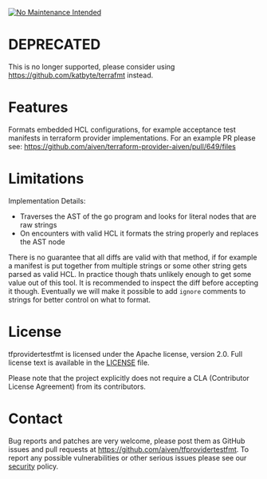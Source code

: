 [![No Maintenance Intended](http://unmaintained.tech/badge.svg)](http://unmaintained.tech/)

DEPRECATED
=================
This is no longer supported, please consider using https://github.com/katbyte/terrafmt instead.

Features
============

Formats embedded HCL configurations, for example acceptance test manifests in terraform provider implementations. For an example PR please see: https://github.com/aiven/terraform-provider-aiven/pull/649/files

Limitations
============

Implementation Details:
* Traverses the AST of the go program and looks for literal nodes that are raw strings
* On encounters with valid HCL it formats the string properly and replaces the AST node

There is no guarantee that all diffs are valid with that method, if for example a manifest is put together from multiple strings or some other string gets parsed as valid HCL. In practice though thats unlikely enough to get some value out of this tool. It is recommended to inspect the diff before accepting it though. Eventually we will make it possible to add `ignore` comments to strings for better control on what to format. 

License
============
tfprovidertestfmt is licensed under the Apache license, version 2.0. Full license text is available in the [LICENSE](LICENSE) file.

Please note that the project explicitly does not require a CLA (Contributor License Agreement) from its contributors.

Contact
============
Bug reports and patches are very welcome, please post them as GitHub issues and pull requests at https://github.com/aiven/tfprovidertestfmt.
To report any possible vulnerabilities or other serious issues please see our [security](SECURITY.md) policy.
